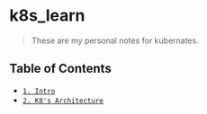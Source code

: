 # k8s_learn

> These are my personal notes for kubernates.

## Table of Contents

* [`1. Intro`](notes/intro.md)
* [`2. K8's Architecture`](notes/intro.md)